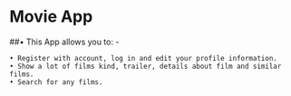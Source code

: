 # Movie App
##• This App allows you to: -

    • Register with account, log in and edit your profile information.
    • Show a lot of films kind, trailer, details about film and similar films.
    • Search for any films.
##
